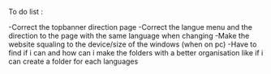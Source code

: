 To do list :

-Correct the topbanner direction page
-Correct the langue menu and the direction to the page with the same language when changing
-Make the website squaling to the device/size of the windows (when on pc)
-Have to find if i can and how can i make the folders with a better organisation like if i can create a folder for each languages
